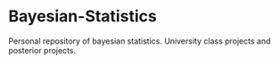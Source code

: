 # Bayesian-Statistics
Personal repository of bayesian statistics. University class projects and posterior projects.
